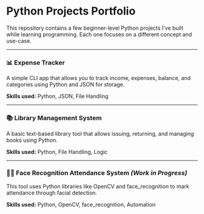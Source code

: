 # Python Projects Portfolio

This repository contains a few beginner-level Python projects I've built while learning programming. Each one focuses on a different concept and use-case.

---

### 📊 Expense Tracker
A simple CLI app that allows you to track income, expenses, balance, and categories using Python and JSON for storage.

**Skills used:** Python, JSON, File Handling

---

### 📚 Library Management System
A basic text-based library tool that allows issuing, returning, and managing books using Python.

**Skills used:** Python, File Handling, Logic

---

### 🧍‍♂️ Face Recognition Attendance System *(Work in Progress)*
This tool uses Python libraries like OpenCV and face_recognition to mark attendance through facial detection.

**Skills used:** Python, OpenCV, face_recognition, Automation
